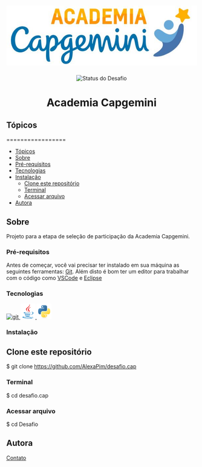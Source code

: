 <h1 align="center">
  <img alt="Academia Capgemini" title="#AcademiaCapgemini" src="assets/academiaCapgemini.JPG" />
</h1>

<div align="center" align-items = "center">
<img alt = "Status do Desafio" title = "Status" src = "https://img.shields.io/badge/STATUS-CONCLU%C3%8DDO-green">
</div>

<h1 align="center">Academia Capgemini</h1>

## Tópicos
=================
<!--ts-->
   - [Tópicos](#tópicos)
   - [Sobre](#sobre)
   - [Pré-requisitos](#pré-requisitos)
   - [Tecnologias](#tecnologias)
   - [Instalação](#instalação)
      - [Clone este repositório](#clone-este-repositório)
      - [Terminal](#terminal)
      - [Acessar arquivo](#acessar-arquivo)
   - [Autora](#autora)
<!--te-->

## Sobre
<p>Projeto para a etapa de seleção de participação da Academia Capgemini. </p>

### Pré-requisitos

Antes de começar, você vai precisar ter instalado em sua máquina as seguintes ferramentas:
[Git](https://git-scm.com). 
Além disto é bom ter um editor para trabalhar com o código como [VSCode](https://code.visualstudio.com/) e [Eclipse](https://img.shields.io/badge/Eclipse-FE7A16.svg?style=for-the-badge&logo=Eclipse&logoColor=white)

### Tecnologias

<p align="left"> </a> <a href="https://git-scm.com/" target="_blank" rel="noreferrer"> <img src="https://www.vectorlogo.zone/logos/git-scm/git-scm-icon.svg" alt="git" width="40" height="40"/> </a> <a href="https://www.java.com" target="_blank" rel="noreferrer"> <img src="https://raw.githubusercontent.com/devicons/devicon/master/icons/java/java-original.svg" alt="java" width="40" height="40"/> </a>  <a href="https://www.python.org" target="_blank" rel="noreferrer"><img src="https://raw.githubusercontent.com/devicons/devicon/master/icons/python/python-original.svg" alt="python" width="40" height="40"/> </a> </p>

### Instalação


## Clone este repositório
$ git clone <https://github.com/AlexaPim/desafio.cap>

### Terminal
$ cd desafio.cap

### Acessar arquivo
$ cd Desafio


## Autora
<a href="https://www.linkedin.com/in/alexssandra-pimentel/" target="_blank" rel="noreferrer">Contato</a>

